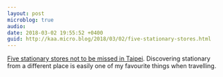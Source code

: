 ```yaml
---
layout: post
microblog: true
audio: 
date: 2018-03-02 19:55:52 +0400
guid: http://kaa.micro.blog/2018/03/02/five-stationary-stores.html
---
```

[Five stationary stores not to be missed in Taipei](https://www.penaddict.com/blog/2018/3/1/five-stationery-stores-not-to-be-missed-in-taipei-taiwan). Discovering stationary from a different place is easily one of my favourite things when travelling. 
